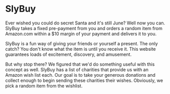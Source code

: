 SlyBuy
====

Ever wished you could do secret Santa and it's still June? Well now you can. SlyBuy takes a fixed pre-payment from you and orders a random item from Amazon.com within a $10 margin of your payment and delivers it to you.

SlyBuy is a fun way of giving your friends or yourself a present. The only catch? You don't know what the item is until you receive it. This website guarantees loads of excitement, discovery, and amusement.

But why stop there? We figured that we'd do something useful with this concept as well. SlyBuy has a list of charities that provide us with an Amazon wish list each. Our goal is to take your generous donations and collect enough to begin sending these charities their wishes. Obviously, we pick a random item from the wishlist.


